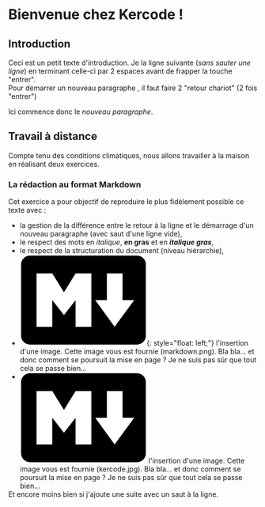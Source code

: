 # Bienvenue chez Kercode !
## Introduction
Ceci est un petit texte d'introduction. Je la ligne suivante (*sans sauter une ligne*) en terminant celle-ci par 2 espaces avant de frapper la touche "entrer".  
Pour démarrer un nouveau paragraphe , il faut faire 2 "retour chariot" (2 fois "entrer")

Ici commence donc le *nouveau paragraphe*. 
## Travail à distance
Compte tenu des conditions climatiques, nous allons travailler à la maison en réalisant deux exercices.
### La rédaction au format Markdown
Cet exercice a pour objectif de reproduire le plus fidèlement possible ce texte avec :
- la gestion de la différence entre le retour à la ligne et le démarrage d'un nouveau paragraphe (avec saut d'une ligne vide),
- le respect des mots en *italique*, **en gras** et en ***italique gras***,
- le respect de la structuration du document (niveau hiérarchie),
- ![Texte alternatif](./images/markdown.png "Logo Markdown"){: style="float: left;"} l'insertion d'une image. Cette image vous est fournie (markdown.png). Bla bla... et donc comment se poursuit la mise en page ? Je ne suis pas sûr que tout cela se passe bien...
- <div style="float: left;"><img src="images/markdown.png"> l'insertion d'une image. Cette image vous est fournie (kercode.jpg). Bla bla... et donc comment se poursuit la mise en page ? Je ne suis pas sûr que tout cela se passe bien...
Et encore moins bien si j'ajoute une suite avec un saut à la ligne.</div>

